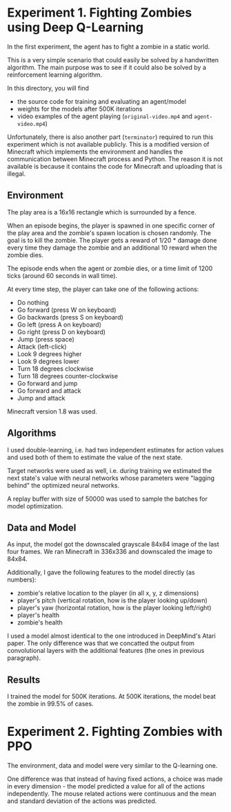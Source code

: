 # Experiment 1. Fighting Zombies using Deep Q-Learning

In the first experiment, the agent has to fight a zombie in a static world.

This is a very simple scenario that could easily be solved by a handwritten
algorithm. The main purpose was to see if it could also be solved by a
reinforcement learning algorithm.

In this directory, you will find
- the source code for training and evaluating an agent/model
- weights for the models after 500K iterations
- video examples of the agent playing (`original-video.mp4` and `agent-video.mp4`)

Unfortunately, there is also another part (`terminator`) required to run this
experiment which is not available publicly.  This is a modified version of
Minecraft which implements the environment and handles the communication
between Minecraft process and Python. The reason it is not available is because
it contains the code for Minecraft and uploading that is illegal.

## Environment

The play area is a 16x16 rectangle which is surrounded by a fence.

When an episode begins, the player is spawned in one specific corner of the
play area and the zombie's spawn location is chosen randomly. The goal is to
kill the zombie. The player gets a reward of 1/20 * damage done every time they
damage the zombie and an additional 10 reward when the zombie dies.

The episode ends when the agent or zombie dies, or a time limit of 1200 ticks
(around 60 seconds in wall time).

At every time step, the player can take one of the following actions:
- Do nothing
- Go forward (press W on keyboard)
- Go backwards (press S on keyboard)
- Go left (press A on keyboard)
- Go right (press D on keyboard)
- Jump (press space)
- Attack (left-click)
- Look 9 degrees higher
- Look 9 degrees lower
- Turn 18 degrees clockwise
- Turn 18 degrees counter-clockwise
- Go forward and jump
- Go forward and attack
- Jump and attack

Minecraft version 1.8 was used.

## Algorithms

I used double-learning, i.e. had two independent estimates for action
values and used both of them to estimate the value of the next state.

Target networks were used as well, i.e. during training we estimated the next
state's value with neural networks whose parameters were "lagging behind" the
optimized neural networks.

A replay buffer with size of 50000 was used to sample the batches for model
optimization.

## Data and Model

As input, the model got the downscaled grayscale 84x84 image of the last four
frames.  We ran Minecraft in 336x336 and downscaled the image to 84x84.

Additionally, I gave the following features to the model directly (as numbers):
- zombie's relative location to the player (in all x, y, z dimensions)
- player's pitch (vertical rotation, how is the player looking up/down)
- player's yaw (horizontal rotation, how is the player looking left/right)
- player's health
- zombie's health

I used a model almost identical to the one introduced in DeepMind's Atari
paper. The only difference was that we concatted the output from convolutional
layers with the additional features (the ones in previous paragraph).

## Results

I trained the model for 500K iterations. At 500K iterations, the model beat
the zombie in 99.5% of cases.

# Experiment 2. Fighting Zombies with PPO

The environment, data and model were very similar to the Q-learning one.

One difference was that instead of having fixed actions, a choice was made in
every dimension - the model predicted a value for all of the actions
independently. The mouse related actions were continuous and the mean and
standard deviation of the actions was predicted.
